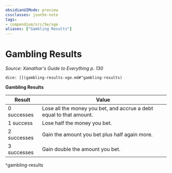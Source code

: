 ```yaml
---
obsidianUIMode: preview
cssclasses: json5e-note
tags:
- compendium/src/5e/xge
aliases: ["Gambling Results"]
---
```

# Gambling Results
*Source: Xanathar's Guide to Everything p. 130* 

`dice: [](gambling-results-xge.md#^gambling-results)`

**Gambling Results**

| Result | Value |
|--------|-------|
| 0 successes | Lose all the money you bet, and accrue a debt equal to that amount. |
| 1 success | Lose half the money you bet. |
| 2 successes | Gain the amount you bet plus half again more. |
| 3 successes | Gain double the amount you bet. |
^gambling-results